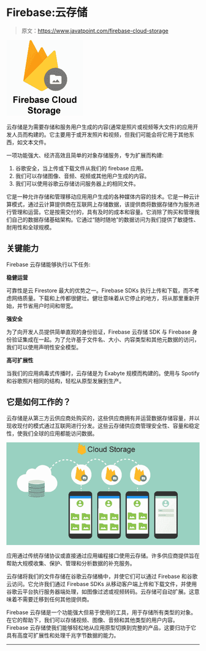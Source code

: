 # Firebase:云存储

> 原文：<https://www.javatpoint.com/firebase-cloud-storage>

![Firebase Cloud Storage](img/e5411d31109539d0bd68197be0137faa.png)

云存储是为需要存储和服务用户生成的内容(通常是照片或视频等大文件)的应用开发人员而构建的。它主要用于或开发照片和视频，但我们可能会将它用于其他东西，如文本文件。

一项功能强大、经济高效且简单的对象存储服务，专为扩展而构建:

1.  谷歌安全，当上传或下载文件从我们的 firebase 应用。
2.  我们可以存储图像、音频、视频或其他用户生成的内容。
3.  我们可以使用谷歌云存储访问服务器上的相同文件。

它是一种允许存储和管理移动应用用户生成的各种媒体内容的技术。它是一种云计算模式，通过云计算提供商在互联网上存储数据，该提供商将数据存储作为服务进行管理和运营。它是按需交付的，具有及时的成本和容量。它消除了购买和管理我们自己的数据存储基础架构。它通过“随时随地”的数据访问为我们提供了敏捷性、耐用性和全球规模。

## 关键能力

Firebase 云存储能够执行以下任务:

**稳健运营**

可靠性是云 Firestore 最大的优势之一。Firebase SDKs 执行上传和下载，而不考虑网络质量。下载和上传都很健壮。健壮意味着从它停止的地方，将从那里重新开始，并节省用户时间和带宽。

**强安全**

为了向开发人员提供简单直观的身份验证，Firebase 云存储 SDK 与 Firebase 身份验证集成在一起。为了允许基于文件名、大小、内容类型和其他元数据的访问，我们可以使用声明性安全模型。

**高可扩展性**

当我们的应用病毒式传播时，云存储是为 Exabyte 规模而构建的。使用与 Spotify 和谷歌照片相同的结构，轻松从原型发展到生产。

## 它是如何工作的？

云存储是从第三方云供应商处购买的，这些供应商拥有并运营数据存储容量，并以现收现付的模式通过互联网进行分发。这些云存储供应商管理安全性、容量和稳定性，使我们全球的应用都能访问数据。

![Firebase Cloud Storage](img/e12efa46d755ff42b601e9fed10a3fba.png)

应用通过传统存储协议或直接通过应用编程接口使用云存储。许多供应商提供旨在帮助大规模收集、保护、管理和分析数据的补充服务。

云存储将我们的文件存储在谷歌云存储桶中，并使它们可以通过 Firebase 和谷歌云访问。它允许我们通过 Firebase SDKs 从移动客户端上传和下载文件，并使用谷歌云平台执行服务器端处理，如图像过滤或视频转码。云存储可自动扩展。这意味着不需要迁移到任何其他提供商。

Firebase 云存储是一个功能强大但易于使用的工具，用于存储所有类型的对象。在它的帮助下，我们可以存储视频、图像、音频和其他类型的用户内容。Firebase 云存储使我们能够轻松地从应用原型切换到完整的产品，这要归功于它具有高度可扩展性和处理千兆字节数据的能力。

* * *